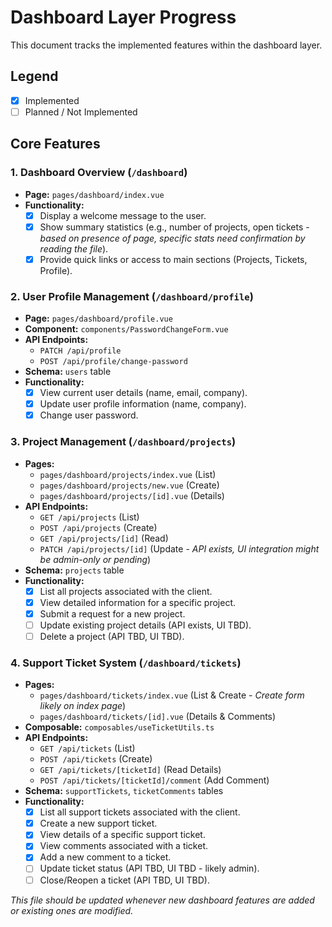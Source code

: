 # Dashboard Layer Progress

This document tracks the implemented features within the dashboard layer.

## Legend

- [x] Implemented
- [ ] Planned / Not Implemented

## Core Features

### 1. Dashboard Overview (`/dashboard`)

- **Page:** `pages/dashboard/index.vue`
- **Functionality:**
  - [x] Display a welcome message to the user.
  - [x] Show summary statistics (e.g., number of projects, open tickets - _based on presence of page, specific stats need confirmation by reading the file_).
  - [x] Provide quick links or access to main sections (Projects, Tickets, Profile).

### 2. User Profile Management (`/dashboard/profile`)

- **Page:** `pages/dashboard/profile.vue`
- **Component:** `components/PasswordChangeForm.vue`
- **API Endpoints:**
  - `PATCH /api/profile`
  - `POST /api/profile/change-password`
- **Schema:** `users` table
- **Functionality:**
  - [x] View current user details (name, email, company).
  - [x] Update user profile information (name, company).
  - [x] Change user password.

### 3. Project Management (`/dashboard/projects`)

- **Pages:**
  - `pages/dashboard/projects/index.vue` (List)
  - `pages/dashboard/projects/new.vue` (Create)
  - `pages/dashboard/projects/[id].vue` (Details)
- **API Endpoints:**
  - `GET /api/projects` (List)
  - `POST /api/projects` (Create)
  - `GET /api/projects/[id]` (Read)
  - `PATCH /api/projects/[id]` (Update - _API exists, UI integration might be admin-only or pending_)
- **Schema:** `projects` table
- **Functionality:**
  - [x] List all projects associated with the client.
  - [x] View detailed information for a specific project.
  - [x] Submit a request for a new project.
  - [ ] Update existing project details (API exists, UI TBD).
  - [ ] Delete a project (API TBD, UI TBD).

### 4. Support Ticket System (`/dashboard/tickets`)

- **Pages:**
  - `pages/dashboard/tickets/index.vue` (List & Create - _Create form likely on index page_)
  - `pages/dashboard/tickets/[id].vue` (Details & Comments)
- **Composable:** `composables/useTicketUtils.ts`
- **API Endpoints:**
  - `GET /api/tickets` (List)
  - `POST /api/tickets` (Create)
  - `GET /api/tickets/[ticketId]` (Read Details)
  - `POST /api/tickets/[ticketId]/comment` (Add Comment)
- **Schema:** `supportTickets`, `ticketComments` tables
- **Functionality:**
  - [x] List all support tickets associated with the client.
  - [x] Create a new support ticket.
  - [x] View details of a specific support ticket.
  - [x] View comments associated with a ticket.
  - [x] Add a new comment to a ticket.
  - [ ] Update ticket status (API TBD, UI TBD - likely admin).
  - [ ] Close/Reopen a ticket (API TBD, UI TBD).

_This file should be updated whenever new dashboard features are added or existing ones are modified._
